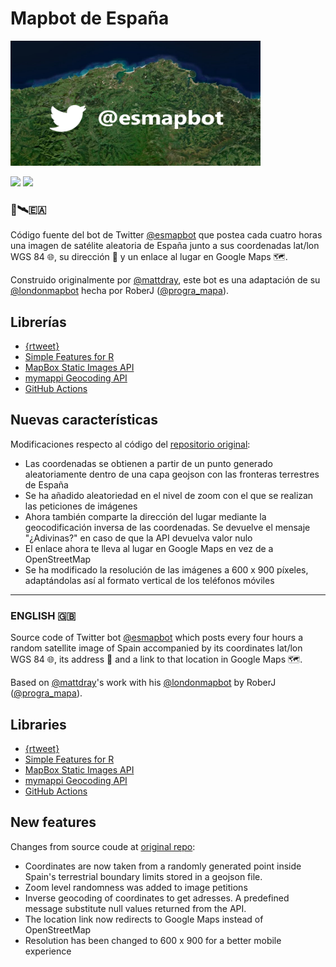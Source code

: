 # Mapbot de España 

<img src="@esmapbot.png" width="400" height="200" text-align: center></div>

[![](https://img.shields.io/badge/FOLLOW_@esmapbot-white?style=for-the-badge&labelColor=blue&logo=Twitter&logoColor=white)](https://twitter.com/esmapbot)
[![](https://img.shields.io/badge/leer_en_Wordpress-white?style=for-the-badge&labelColor=grey&logo=wordpress&logoColor=white)](https://programapa.wordpress.com/2021/10/15/mapbot-esp/)


### 🤖🛰️🇪🇦



Código fuente del bot de Twitter [@esmapbot](https://www.twitter.com/esmapbot) que postea cada cuatro horas una imagen de satélite aleatoria de España junto a sus coordenadas lat/lon WGS 84 🌐, su dirección 📍 y un enlace al lugar en Google Maps 🗺.

Construido originalmente por [@mattdray](https://twitter.com/mattdray), este bot es una adaptación de su [@londonmapbot](https://twitter.com/londonmapbot) hecha por RoberJ ([@progra_mapa](https://www.twitter.com/progra_mapa)). 

## Librerías 

* [{rtweet}](https://docs.ropensci.org/rtweet/)
* [Simple Features for R](https://github.com/r-spatial/sf/)
* [MapBox Static Images API](https://docs.mapbox.com/api/maps/static-images/)
* [mymappi Geocoding API](https://mymappi.com/es/geocoding/)
* [GitHub Actions](https://docs.github.com/en/actions) 


## Nuevas características
Modificaciones respecto al código del [repositorio original](https://github.com/matt-dray/londonmapbot):

* Las coordenadas se obtienen a partir de un punto generado aleatoriamente dentro de una capa geojson con las fronteras terrestres de España
* Se ha añadido aleatoriedad en el nivel de zoom con el que se realizan las peticiones de imágenes
* Ahora también comparte la dirección del lugar mediante la geocodificación inversa de las coordenadas. Se devuelve el mensaje "¿Adivinas?" en caso de que la API devuelva valor nulo
* El enlace ahora te lleva al lugar en Google Maps en vez de a OpenStreetMap
* Se ha modificado la resolución de las imágenes a 600 x 900 píxeles, adaptándolas así al formato vertical de los teléfonos móviles


________________________________________________________________


### ENGLISH 🇬🇧



Source code of Twitter bot [@esmapbot](https://www.twitter.com/esmapbot) which posts every four hours a random satellite image of Spain accompanied by its coordinates lat/lon WGS 84 🌐, its address 📍 and a link to that location in Google Maps 🗺.

Based on [@mattdray](https://twitter.com/mattdray)'s work with his [@londonmapbot](https://twitter.com/londonmapbot) by RoberJ ([@progra_mapa](https://www.twitter.com/progra_mapa)). 

## Libraries

* [{rtweet}](https://docs.ropensci.org/rtweet/)
* [Simple Features for R](https://github.com/r-spatial/sf/)
* [MapBox Static Images API](https://docs.mapbox.com/api/maps/static-images/)
* [mymappi Geocoding API](https://mymappi.com/es/geocoding/)
* [GitHub Actions](https://docs.github.com/en/actions) 


## New features
Changes from source coude at [original repo](https://github.com/matt-dray/londonmapbot):

* Coordinates are now taken from a randomly generated point inside Spain's terrestrial boundary limits stored in a geojson file.
* Zoom level randomness was added to image petitions
* Inverse geocoding of coordinates to get adresses. A predefined message substitute null values returned from the API.
* The location link now redirects to Google Maps instead of OpenStreetMap
* Resolution has been changed to 600 x 900 for a better mobile experience 







